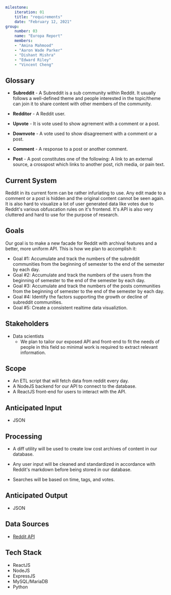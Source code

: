```yaml
milestone:
    iteration: 01
    title: "requirements"
    date: "February 12, 2021"
group:
    number: 03
    name: "Europa Report"
    members:
    - "Amina Mahmood"
    - "Aaron Wade Parker"
    - "Dishant Mishra"
    - "Edward Riley"
    - "Vincent Cheng"
```

## Glossary

* __Subreddit__ - A Subreddit is a sub community within Reddit. It usually follows a well-defined theme and people interested in the topic/theme can join it to share content with other members of the community.

* __Redditor__ - A Reddit user.

* __Upvote__ - It is vote used to show agrrement with a comment or a post.

* __Downvote__ - A vote used to show disagreement with a comment or a post.

* __Comment__ - A response to a post or another comment.

* __Post__ - A post constitutes one of the following: A link to an external source, a crosspost which links to another post, rich media, or pain text.


## Current System

Reddit in its current form can be rather infuriating to use. Any edit made to a comment or a post is hidden and the original content cannot be seen again. It is also hard to visualize a lot of user generated data like votes due to Reddit's various obfuscation rules on it's frontend. It's API is also very cluttered and hard to use for the purpose of research.


## Goals

Our goal is to make a new facade for Reddit with archival features and a better, more uniform API. This is how we plan to accomplish it:

* Goal #1: Accumulate and track the numbers of the subreddit  communities from the beginning of semester to the end of the semester by each day.
* Goal #2: Accumulate and track the numbers of the users from the beginning of semester to the end of the semester by each day.
* Goal #3: Accumulate and track the numbers of the posts communities  from the beginning of semester to the end of the semester by each day.
* Goal #4: Identify the factors supporting the growth or decline of subreddit communities.
* Goal #5: Create a consistent realtime data visualiztion.


## Stakeholders

* Data scientists
    * We plan to tailor our exposed API and front-end to fit the needs of people in this field so minimal work is required to extract relevant information.


## Scope

* An ETL script that will fetch data from reddit every day.
* A NodeJS backend for our API to connect to the database.
* A ReactJS front-end for users to interact with the API.


## Anticipated Input

* JSON


## Processing

* A diff utility will be used to create low cost archives of content in our database.

* Any user input will be cleaned and standardized in accordance with Reddit's markdown before being stored in our database.

* Searches will be based on time, tags, and votes.



## Anticipated Output

* JSON


## Data Sources

* [Reddit API](https://www.reddit.com/dev/api/) 

## Tech Stack

* ReactJS
* NodeJS
* ExpressJS
* MySQL/MariaDB
* Python

